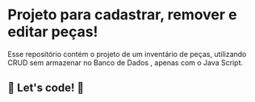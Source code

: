 # Projeto para cadastrar, remover e editar peças!

Esse repositório contém o projeto de um inventário de peças, utilizando CRUD  sem armazenar no Banco de Dados , apenas com o Java Script.



## 🚀 Let's code! 🚀
